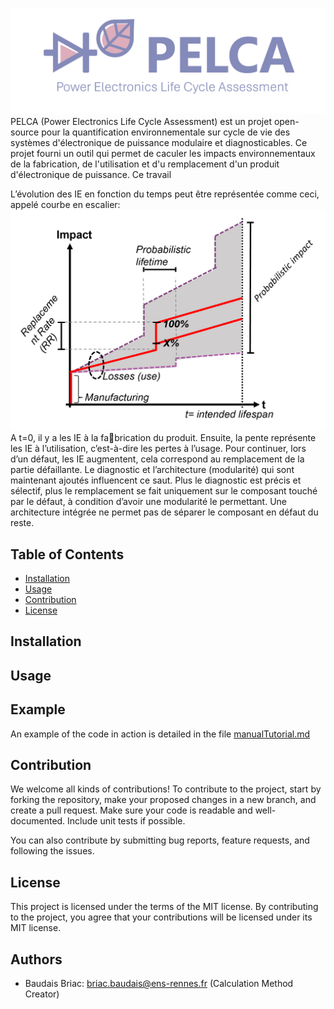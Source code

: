 ![](Images/first_image.png?raw=true)
PELCA (Power Electronics Life Cycle Assessment) est un projet open-source pour la quantification environnementale sur cycle de vie des systèmes d'électronique de puissance modulaire et diagnosticables. Ce projet fourni un outil qui permet de caculer les impacts environnementaux de la fabrication, de l'utilisation et d'u remplacement d'un produit d'électronique de puissance.
Ce travail


L’évolution des IE en fonction du temps peut être représentée comme ceci, appelé courbe en escalier:
![](Images/staircase.png?raw=true)
A t=0, il y a les IE à la fabrication du produit. Ensuite, la pente représente les IE à l’utilisation, c’est-à-dire les pertes à l’usage. Pour continuer, lors d’un défaut, les IE augmentent, cela correspond au remplacement de la partie défaillante. Le diagnostic et l’architecture (modularité) qui sont maintenant ajoutés influencent ce saut. Plus le diagnostic est précis et sélectif, plus le remplacement se fait uniquement sur le composant touché par le défaut, à condition d’avoir une modularité le permettant. Une architecture intégrée ne permet pas de séparer le composant en défaut du reste.


## Table of Contents
- [Installation](#installation)
- [Usage](#usage)
- [Contribution](#contribution)
- [License](#license)

## Installation


## Usage


## Example
An example of the code in action is detailed in the file [manualTutorial.md](manualTutorial.md)

## Contribution
We welcome all kinds of contributions! To contribute to the project, start by forking the repository, make your proposed changes in a new branch, and create a pull request. Make sure your code is readable and well-documented. Include unit tests if possible.

You can also contribute by submitting bug reports, feature requests, and following the issues.

## License
This project is licensed under the terms of the MIT license. By contributing to the project, you agree that your contributions will be licensed under its MIT license.

## Authors

- Baudais Briac: briac.baudais@ens-rennes.fr (Calculation Method Creator)
